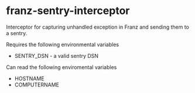 # franz-sentry-interceptor

Interceptor for capturing unhandled exception in Franz
and sending them to a sentry.

Requires the following environmental variables
* SENTRY_DSN - a valid sentry DSN

Can read the following enviromental variables
* HOSTNAME 
* COMPUTERNAME